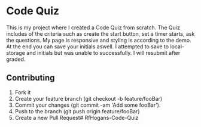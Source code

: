 #                                             Code Quiz

This is my project where I created a Code Quiz from scratch. The Quiz includes of the criteria such as create the start button, set a timer starts, ask the questions. My page is responsive and styling is according to the demo. At the end you can save your initials aswell. I attempted to save to local-storage and initials but was unable to successfully. I will resubmit after graded.

## Contributing


1. Fork it
2. Create your feature branch (git checkout -b feature/fooBar)
3. Commit your changes (git commit -am 'Add some fooBar').
4. Push to the branch (git push origin feature/fooBar)
5. Create a new Pull Request# RfHogans-Code-Quiz

